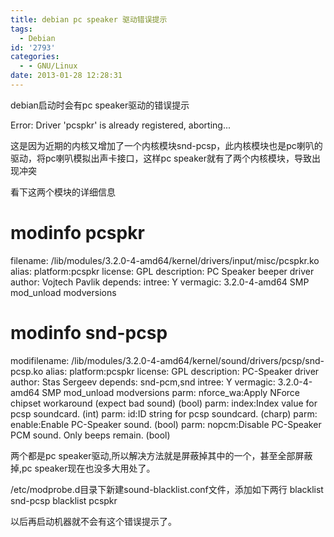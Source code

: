 ```yaml
---
title: debian pc speaker 驱动错误提示
tags:
  - Debian
id: '2793'
categories:
  - - GNU/Linux
date: 2013-01-28 12:28:31
---
```


debian启动时会有pc speaker驱动的错误提示
<!-- more -->
Error: Driver 'pcspkr' is already registered, aborting...

这是因为近期的内核又增加了一个内核模块snd-pcsp，此内核模块也是pc喇叭的驱动，将pc喇叭模拟出声卡接口，这样pc speaker就有了两个内核模块，导致出现冲突

看下这两个模块的详细信息
# modinfo pcspkr
filename: /lib/modules/3.2.0-4-amd64/kernel/drivers/input/misc/pcspkr.ko
alias: platform:pcspkr
license: GPL
description: PC Speaker beeper driver
author: Vojtech Pavlik 
depends: 
intree: Y
vermagic: 3.2.0-4-amd64 SMP mod_unload modversions 


# modinfo snd-pcsp
modifilename: /lib/modules/3.2.0-4-amd64/kernel/sound/drivers/pcsp/snd-pcsp.ko
alias: platform:pcspkr
license: GPL
description: PC-Speaker driver
author: Stas Sergeev 
depends: snd-pcm,snd
intree: Y
vermagic: 3.2.0-4-amd64 SMP mod_unload modversions 
parm: nforce_wa:Apply NForce chipset workaround (expect bad sound) (bool)
parm: index:Index value for pcsp soundcard. (int)
parm: id:ID string for pcsp soundcard. (charp)
parm: enable:Enable PC-Speaker sound. (bool)
parm: nopcm:Disable PC-Speaker PCM sound. Only beeps remain. (bool)


两个都是pc speaker驱动,所以解决方法就是屏蔽掉其中的一个，甚至全部屏蔽掉,pc speaker现在也没多大用处了。

/etc/modprobe.d目录下新建sound-blacklist.conf文件，添加如下两行
blacklist snd-pcsp
blacklist pcspkr

以后再启动机器就不会有这个错误提示了。